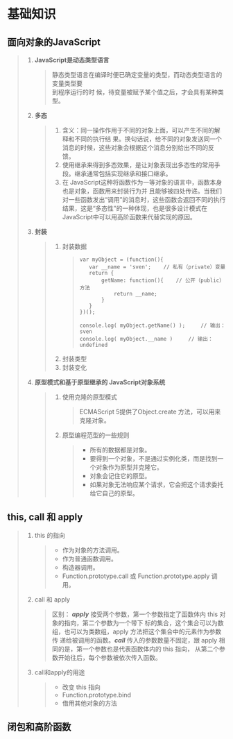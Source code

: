 # 基础知识

## 面向对象的JavaScript
> 1. **JavaScript是动态类型语言**
>    > 静态类型语言在编译时便已确定变量的类型，而动态类型语言的变量类型要  
>    > 到程序运行的时 候，待变量被赋予某个值之后，才会具有某种类型。 
> 2. **多态**
>    > 1. 含义：同一操作作用于不同的对象上面，可以产生不同的解释和不同的执行结 果。换句话说，给不同的对象发送同一个消息的时候，这些对象会根据这个消息分别给出不同的反馈。
>    > 2. 使用继承来得到多态效果，是让对象表现出多态性的常用手段。继承通常包括实现继承和接口继承。
>    > 3. 在 JavaScript这种将函数作为一等对象的语言中，函数本身也是对象，函数用来封装行为并 且能够被四处传递。当我们对一些函数发出“调用”的消息时，这些函数会返回不同的执行结果，这是“多态性”的一种体现，也是很多设计模式在 JavaScript中可以用高阶函数来代替实现的原因。 
> 3. **封装**
>    > 1. 封装数据
>    >    > ```
>    >    >var myObject = (function(){
>    >    >    var __name = 'sven';    // 私有（private）变量 
>    >    >    return { 
>    >    >        getName: function(){    // 公开（public）方法 
>    >    >            return __name;
>    >    >        } 
>    >    >    } 
>    >    >})();
>    >    >
>    >    >console.log( myObject.getName() );     // 输出：sven 
>    >    >console.log( myObject.__name )     // 输出：undefined
>    >    >```
>    > 2. 封装类型
>    > 3. 封装变化
> 4. **原型模式和基于原型继承的 JavaScript对象系统**
>    > 1. 使用克隆的原型模式
>    >    >ECMAScript 5提供了Object.create 方法，可以用来克隆对象。
>    > 2. 原型编程范型的一些规则
>    >    > * 所有的数据都是对象。
>    >    > * 要得到一个对象，不是通过实例化类，而是找到一个对象作为原型并克隆它。
>    >    > * 对象会记住它的原型。 
>    >    > * 如果对象无法响应某个请求，它会把这个请求委托给它自己的原型。 

## this, call 和 apply
> 1. this 的指向
>    > * 作为对象的方法调用。
>    > * 作为普通函数调用。
>    > * 构造器调用。
>    > * Function.prototype.call 或 Function.prototype.apply 调用。
> 2. call 和 apply
>    > 区别： ***apply*** 接受两个参数，第一个参数指定了函数体内 this 对象的指向，第二个参数为一个带下 标的集合，这个集合可以为数组，也可以为类数组，apply 方法把这个集合中的元素作为参数传 递给被调用的函数。***call*** 传入的参数数量不固定，跟 apply 相同的是，第一个参数也是代表函数体内的 this 指向， 从第二个参数开始往后，每个参数被依次传入函数。
> 3. call和apply的用途
>    > * 改变 this 指向 
>    > * Function.prototype.bind 
>    > * 借用其他对象的方法 

## 闭包和高阶函数